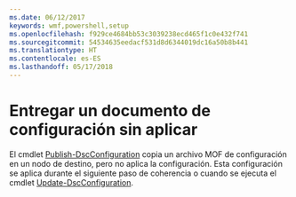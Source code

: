 ```yaml
---
ms.date: 06/12/2017
keywords: wmf,powershell,setup
ms.openlocfilehash: f929ce4684bb53c3039238ecd465f1c0e432f741
ms.sourcegitcommit: 54534635eedacf531d8d6344019dc16a50b8b441
ms.translationtype: HT
ms.contentlocale: es-ES
ms.lasthandoff: 05/17/2018
---
```

# <a name="deliver-a-configuration-document-without-applying"></a>Entregar un documento de configuración sin aplicar

El cmdlet [Publish-DscConfiguration](https://technet.microsoft.com/library/mt517875.aspx) copia un archivo MOF de configuración en un nodo de destino, pero no aplica la configuración.
Esta configuración se aplica durante el siguiente paso de coherencia o cuando se ejecuta el cmdlet [Update-DscConfiguration](https://technet.microsoft.com/library/mt143541.aspx).
